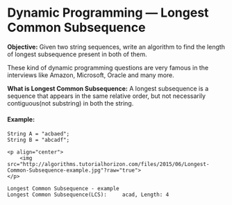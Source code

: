 # Dynamic Programming — Longest Common Subsequence

**Objective:** Given two string sequences, write an algorithm to find the length of longest subsequence present in both of them.

These kind of dynamic programming questions are very famous in the interviews like Amazon, Microsoft, Oracle and many more.

**What is Longest Common Subsequence:** A longest subsequence is a sequence that appears in the same relative order, but not necessarily contiguous(not substring) in both the string.

#### Example:
    String A = "acbaed";
    String B = "abcadf";
    
    <p align="center">
        <img src="http://algorithms.tutorialhorizon.com/files/2015/06/Longest-Common-Subsequence-example.jpg"?raw="true">
    </p>
    
    Longest Common Subsequence - example
    Longest Common Subsequence(LCS):     acad, Length: 4
